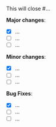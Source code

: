 This will close #...

**Major changes**:
- [x] ...
- [ ] ...
- [ ] ...

**Minor changes**:
- [x] ...
- [ ] ...
- [ ] ...

**Bug Fixes**:
- [x] ...
- [ ] ...
- [ ] ...
